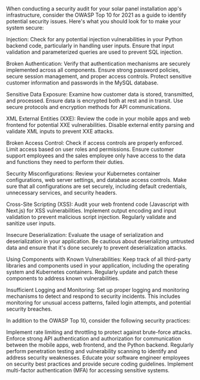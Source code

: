 When conducting a security audit for your solar panel installation app's infrastructure, consider the OWASP Top 10 for 2021 as a guide to identify potential security issues. Here's what you should look for to make your system secure:

Injection: Check for any potential injection vulnerabilities in your Python backend code, particularly in handling user inputs. Ensure that input validation and parameterized queries are used to prevent SQL injection.

Broken Authentication: Verify that authentication mechanisms are securely implemented across all components. Ensure strong password policies, secure session management, and proper access controls. Protect sensitive customer information and passwords in the MySQL database.

Sensitive Data Exposure: Examine how customer data is stored, transmitted, and processed. Ensure data is encrypted both at rest and in transit. Use secure protocols and encryption methods for API communications.

XML External Entities (XXE): Review the code in your mobile apps and web frontend for potential XXE vulnerabilities. Disable external entity parsing and validate XML inputs to prevent XXE attacks.

Broken Access Control: Check if access controls are properly enforced. Limit access based on user roles and permissions. Ensure customer support employees and the sales employee only have access to the data and functions they need to perform their duties.

Security Misconfigurations: Review your Kubernetes container configurations, web server settings, and database access controls. Make sure that all configurations are set securely, including default credentials, unnecessary services, and security headers.

Cross-Site Scripting (XSS): Audit your web frontend code (Javascript with Next.js) for XSS vulnerabilities. Implement output encoding and input validation to prevent malicious script injection. Regularly validate and sanitize user inputs.

Insecure Deserialization: Evaluate the usage of serialization and deserialization in your application. Be cautious about deserializing untrusted data and ensure that it's done securely to prevent deserialization attacks.

Using Components with Known Vulnerabilities: Keep track of all third-party libraries and components used in your application, including the operating system and Kubernetes containers. Regularly update and patch these components to address known vulnerabilities.

Insufficient Logging and Monitoring: Set up proper logging and monitoring mechanisms to detect and respond to security incidents. This includes monitoring for unusual access patterns, failed login attempts, and potential security breaches.

In addition to the OWASP Top 10, consider the following security practices:

Implement rate limiting and throttling to protect against brute-force attacks.
Enforce strong API authentication and authorization for communication between the mobile apps, web frontend, and the Python backend.
Regularly perform penetration testing and vulnerability scanning to identify and address security weaknesses.
Educate your software engineer employees on security best practices and provide secure coding guidelines.
Implement multi-factor authentication (MFA) for accessing sensitive systems.
